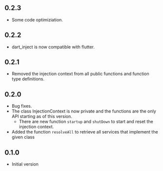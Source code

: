 ## 0.2.3
- Some code optimiziation.

## 0.2.2
- dart_inject is now compatible with flutter.

## 0.2.1
- Removed the injection context from all public functions and function type definitions.

## 0.2.0

- Bug fixes.
- The class InjectionContext is now private and the functions are the only API starting as of this version.
  - There are new function `startup` and `shutDown` to start and reset the injection context.
- Added the function `resolveAll` to retrieve all services that implement the given class

## 0.1.0

- Initial version
